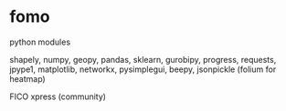 # fomo 

python modules

shapely, numpy, geopy, pandas, sklearn, gurobipy, progress, requests, jpype1, matplotlib, networkx, pysimplegui, beepy, jsonpickle  (folium for heatmap)

FICO xpress (community)
